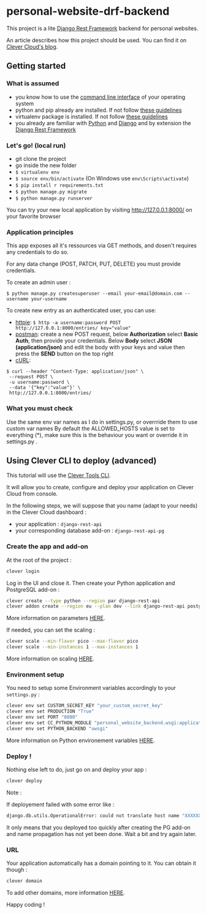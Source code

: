 # personal-website-drf-backend

This project is a lite [Django Rest Framework](https://www.django-rest-framework.org/) backend for personal websites.

An article describes how this project should be used. You can find it on [Clever Cloud's blog](https://www.clever-cloud.com/blog/engineering/2019/02/12/create-an-api-with-python/).

## Getting started

### What is assumed

- you know how to use the [command line interface](https://en.wikipedia.org/wiki/Command-line_interface) of your operating system
- python and pip already are installed. If not follow [these guidelines](https://www.makeuseof.com/tag/install-pip-for-python/)
- virtualenv package is installed. If not follow [these guidelines](https://virtualenv.pypa.io/en/latest/installation/)
- you already are familiar with [Python](https://www.python.org/) and [Django](https://www.djangoproject.com/) and by extension the [Django Rest Framework](https://www.django-rest-framework.org/)

### Let's go! (local run)

- git clone the project
- go inside the new folder
- `$ virtualenv env`
- `$ source env/bin/activate`  (On Windows use `env\Scripts\activate`)
- `$ pip install r requirements.txt`
- `$ python manage.py migrate`
- `$ python manage.py runserver`

You can try your new local application by visiting http://127.0.0.1:8000/ on your favorite browser

### Application principles

This app exposes all it's ressources via GET methods, and dosen't requires any credentials to do so.

For any data change (POST, PATCH, PUT, DELETE) you must provide credentials.

To create an admin user :

`$ python manage.py createsuperuser --email your-email@domain.com --username your-username`

To create new entry as an authenticated user, you can use:

- [httpie](https://httpie.org/#installation):  `$ http -a username:password POST http://127.0.0.1:8000/entries/ key="value"`
- [postman](https://learning.getpostman.com/docs/postman/launching_postman/installation_and_updates/):  create a new POST request, below **Authorization** select **Basic Auth**, then provide your credentials. Below **Body** select **JSON (application/json)** and edit the body with your keys and value then press the **SEND** button on the top right
- [cURL](https://curl.haxx.se/download.html): 
```
$ curl --header "Content-Type: application/json" \
 --request POST \
 -u username:password \
 --data '{"key":"value"}' \
 http://127.0.0.1:8000/entries/
 ```
 
 ### What you must check
 
 Use the same env var names as I do in settings.py, or overrride them to use custom var names
 By default the ALLOWED_HOSTS value is set to everything (\*), make sure this is the behaviour you want or override it in settings.py .
 
## Using Clever CLI to deploy (advanced)

This tutorial will use the [Clever Tools CLI](https://www.clever-cloud.com/doc/clever-tools/getting_started/).

It will allow you to create, configure and deploy your application on Clever Cloud from console.

In the following steps, we will suppose that you name (adapt to your needs) in the Clever Cloud dashboard :

* your application : `django-rest-api` 
* your corresponding database add-on : `django-rest-api-pg`

### Create the app and add-on

At the root of the project :

```bash
clever login
```

Log in the UI and close it. Then create your Python application and PostgreSQL add-on :

```bash
clever create --type python --region par django-rest-api
clever addon create --region eu --plan dev --link django-rest-api postgresql-addon django-rest-api-pg
```

More information on parameters [HERE](https://www.clever-cloud.com/doc/clever-tools/create/).

If needed, you can set the scaling :

```bash
clever scale --min-flavor pico --max-flavor pico
clever scale --min-instances 1 --max-instances 1
```

More information on scaling [HERE](https://www.clever-cloud.com/doc/clever-tools/manage/).

### Environment setup

You need to setup some Environment variables accordingly to your `settings.py` :

```bash
clever env set CUSTOM_SECRET_KEY "your_custom_secret_key"
clever env set PRODUCTION "True"
clever env set PORT "8080"
clever env set CC_PYTHON_MODULE "personal_website_backend.wsgi:application"
clever env set PYTHON_BACKEND "uwsgi"
```

More information on Python environement variables [HERE](https://www.clever-cloud.com/doc/python/python_apps/).

### Deploy !

Nothing else left to do, just go on and deploy your app :

```bash
clever deploy
```

Note :

If deployement failed with some error like : 

```bash
django.db.utils.OperationalError: could not translate host name "XXXXXXXXXX-postgresql.services.clever-cloud.com" to address: Name or service not known
```

It only means that you deployed too quickly after creating the PG add-on and name propagation has not yet been done. Wait a bit and try again later.

### URL

Your application automatically has a domain pointing to it. You can obtain it though :

```bash
clever domain
```

To add other domains, more information [HERE](https://www.clever-cloud.com/doc/admin-console/custom-domain-names/).

Happy coding !

